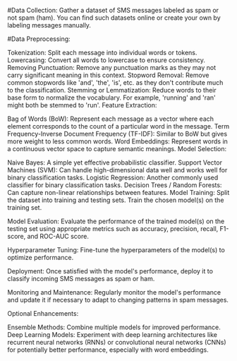 #Data Collection: 
  Gather a dataset of SMS messages labeled as spam or not spam (ham). You can find such datasets online or create your own by labeling messages manually.

#Data Preprocessing:

Tokenization: Split each message into individual words or tokens.
Lowercasing: Convert all words to lowercase to ensure consistency.
Removing Punctuation: Remove any punctuation marks as they may not carry significant meaning in this context.
Stopword Removal: Remove common stopwords like 'and', 'the', 'is', etc. as they don't contribute much to the classification.
Stemming or Lemmatization: Reduce words to their base form to normalize the vocabulary. For example, 'running' and 'ran' might both be stemmed to 'run'.
Feature Extraction:

Bag of Words (BoW): Represent each message as a vector where each element corresponds to the count of a particular word in the message.
Term Frequency-Inverse Document Frequency (TF-IDF): Similar to BoW but gives more weight to less common words.
Word Embeddings: Represent words in a continuous vector space to capture semantic meanings.
Model Selection:

Naive Bayes: A simple yet effective probabilistic classifier.
Support Vector Machines (SVM): Can handle high-dimensional data well and works well for binary classification tasks.
Logistic Regression: Another commonly used classifier for binary classification tasks.
Decision Trees / Random Forests: Can capture non-linear relationships between features.
Model Training: Split the dataset into training and testing sets. Train the chosen model(s) on the training set.

Model Evaluation: Evaluate the performance of the trained model(s) on the testing set using appropriate metrics such as accuracy, precision, recall, F1-score, and ROC-AUC score.

Hyperparameter Tuning: Fine-tune the hyperparameters of the model(s) to optimize performance.

Deployment: Once satisfied with the model's performance, deploy it to classify incoming SMS messages as spam or ham.

Monitoring and Maintenance: Regularly monitor the model's performance and update it if necessary to adapt to changing patterns in spam messages.

Optional Enhancements:

Ensemble Methods: Combine multiple models for improved performance.
Deep Learning Models: Experiment with deep learning architectures like recurrent neural networks (RNNs) or convolutional neural networks (CNNs) for potentially better performance, especially with word embeddings.
